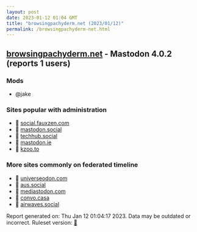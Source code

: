 ```yaml
---
layout: post
date: 2023-01-12 01:04 GMT
title: "browsingpachyderm.net (2023/01/12)"
permalink: /browsingpachyderm-net.html
---
```



## [browsingpachyderm.net](https://browsingpachyderm.net) - Mastodon 4.0.2 (reports 1 users)

### Mods
 * @jake

### Sites popular with administration

* 🐘 [social.fauxzen.com](/social-fauxzen-com.html)
* 🐘 [mastodon.social](/mastodon-social.html)
* 🐘 [techhub.social](/techhub-social.html)
* 🐘 [mastodon.ie](/mastodon-ie.html)
* 🐘 [kzoo.to](/kzoo-to.html)

### More sites commonly on federated timeline

* 🐘 [universeodon.com](/universeodon-com.html)
* 🐘 [aus.social](/aus-social.html)
* 🐘 [mediastodon.com](/mediastodon-com.html)
* 🐘 [convo.casa](/convo-casa.html)
* 🐘 [airwaves.social](/airwaves-social.html)

Report generated on: Thu Jan 12 01:04:17 2023. Data may be outdated or incorrect.
Ruleset version: [🧁](/version-cupcake)
